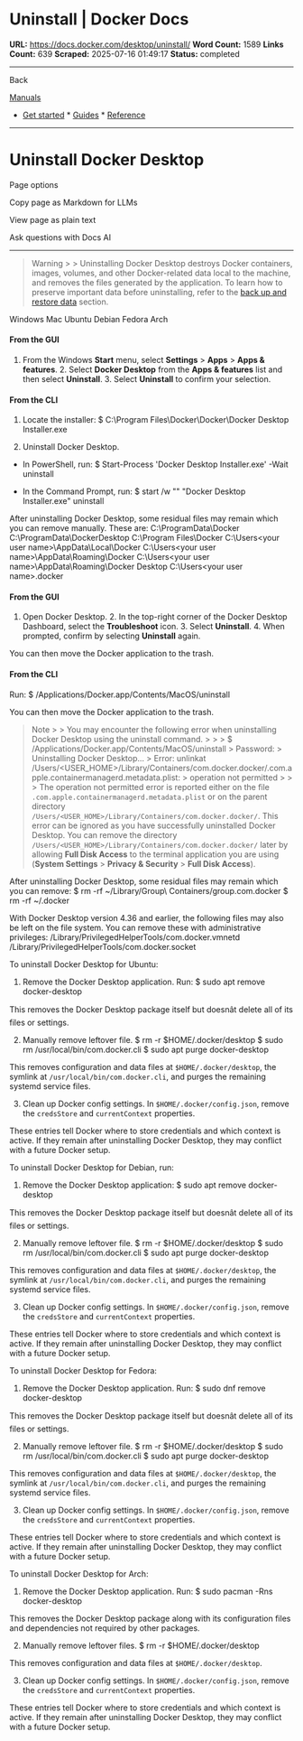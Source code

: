 # Uninstall | Docker Docs

**URL:** https://docs.docker.com/desktop/uninstall/
**Word Count:** 1589
**Links Count:** 639
**Scraped:** 2025-07-16 01:49:17
**Status:** completed

---

Back

[Manuals](https://docs.docker.com/manuals/)

  * [Get started](https://docs.docker.com/get-started/)   * [Guides](https://docs.docker.com/guides/)   * [Reference](https://docs.docker.com/reference/)

* * *

# Uninstall Docker Desktop

Page options

Copy page as Markdown for LLMs

View page as plain text

Ask questions with Docs AI

* * *

> Warning >  > Uninstalling Docker Desktop destroys Docker containers, images, volumes, and other Docker-related data local to the machine, and removes the files generated by the application. To learn how to preserve important data before uninstalling, refer to the [back up and restore data](https://docs.docker.com/desktop/settings-and-maintenance/backup-and-restore/) section.

Windows  Mac  Ubuntu  Debian  Fedora  Arch

#### From the GUI

  1. From the Windows **Start** menu, select **Settings** > **Apps** > **Apps & features**.   2. Select **Docker Desktop** from the **Apps & features** list and then select **Uninstall**.   3. Select **Uninstall** to confirm your selection.

#### From the CLI

  1. Locate the installer:                    $ C:\Program Files\Docker\Docker\Docker Desktop Installer.exe          

  2. Uninstall Docker Desktop.

  * In PowerShell, run:                  $ Start-Process 'Docker Desktop Installer.exe' -Wait uninstall         

  * In the Command Prompt, run:                  $ start /w "" "Docker Desktop Installer.exe" uninstall         

After uninstalling Docker Desktop, some residual files may remain which you can remove manually. These are:               C:\ProgramData\Docker     C:\ProgramData\DockerDesktop     C:\Program Files\Docker     C:\Users\<your user name>\AppData\Local\Docker     C:\Users\<your user name>\AppData\Roaming\Docker     C:\Users\<your user name>\AppData\Roaming\Docker Desktop     C:\Users\<your user name>\.docker     

#### From the GUI

  1. Open Docker Desktop.   2. In the top-right corner of the Docker Desktop Dashboard, select the **Troubleshoot** icon.   3. Select **Uninstall**.   4. When prompted, confirm by selecting **Uninstall** again.

You can then move the Docker application to the trash.

#### From the CLI

Run:               $ /Applications/Docker.app/Contents/MacOS/uninstall     

You can then move the Docker application to the trash.

> Note >  > You may encounter the following error when uninstalling Docker Desktop using the uninstall command. >      >      >     $ /Applications/Docker.app/Contents/MacOS/uninstall >     Password: >     Uninstalling Docker Desktop... >     Error: unlinkat /Users/<USER_HOME>/Library/Containers/com.docker.docker/.com.apple.containermanagerd.metadata.plist: > operation not permitted >      >  > The operation not permitted error is reported either on the file `.com.apple.containermanagerd.metadata.plist` or on the parent directory `/Users/<USER_HOME>/Library/Containers/com.docker.docker/`. This error can be ignored as you have successfully uninstalled Docker Desktop. You can remove the directory `/Users/<USER_HOME>/Library/Containers/com.docker.docker/` later by allowing **Full Disk Access** to the terminal application you are using \(**System Settings** > **Privacy & Security** > **Full Disk Access**\).

After uninstalling Docker Desktop, some residual files may remain which you can remove:               $ rm -rf ~/Library/Group\ Containers/group.com.docker     $ rm -rf ~/.docker     

With Docker Desktop version 4.36 and earlier, the following files may also be left on the file system. You can remove these with administrative privileges:               /Library/PrivilegedHelperTools/com.docker.vmnetd     /Library/PrivilegedHelperTools/com.docker.socket     

To uninstall Docker Desktop for Ubuntu:

  1. Remove the Docker Desktop application. Run:                    $ sudo apt remove docker-desktop          

This removes the Docker Desktop package itself but doesnât delete all of its files or settings.

  2. Manually remove leftover file.                    $ rm -r $HOME/.docker/desktop          $ sudo rm /usr/local/bin/com.docker.cli          $ sudo apt purge docker-desktop          

This removes configuration and data files at `$HOME/.docker/desktop`, the symlink at `/usr/local/bin/com.docker.cli`, and purges the remaining systemd service files.

  3. Clean up Docker config settings. In `$HOME/.docker/config.json`, remove the `credsStore` and `currentContext` properties.

These entries tell Docker where to store credentials and which context is active. If they remain after uninstalling Docker Desktop, they may conflict with a future Docker setup.

To uninstall Docker Desktop for Debian, run:

  1. Remove the Docker Desktop application:                    $ sudo apt remove docker-desktop          

This removes the Docker Desktop package itself but doesnât delete all of its files or settings.

  2. Manually remove leftover file.                    $ rm -r $HOME/.docker/desktop          $ sudo rm /usr/local/bin/com.docker.cli          $ sudo apt purge docker-desktop          

This removes configuration and data files at `$HOME/.docker/desktop`, the symlink at `/usr/local/bin/com.docker.cli`, and purges the remaining systemd service files.

  3. Clean up Docker config settings. In `$HOME/.docker/config.json`, remove the `credsStore` and `currentContext` properties.

These entries tell Docker where to store credentials and which context is active. If they remain after uninstalling Docker Desktop, they may conflict with a future Docker setup.

To uninstall Docker Desktop for Fedora:

  1. Remove the Docker Desktop application. Run:                    $ sudo dnf remove docker-desktop          

This removes the Docker Desktop package itself but doesnât delete all of its files or settings.

  2. Manually remove leftover file.                    $ rm -r $HOME/.docker/desktop          $ sudo rm /usr/local/bin/com.docker.cli          $ sudo apt purge docker-desktop          

This removes configuration and data files at `$HOME/.docker/desktop`, the symlink at `/usr/local/bin/com.docker.cli`, and purges the remaining systemd service files.

  3. Clean up Docker config settings. In `$HOME/.docker/config.json`, remove the `credsStore` and `currentContext` properties.

These entries tell Docker where to store credentials and which context is active. If they remain after uninstalling Docker Desktop, they may conflict with a future Docker setup.

To uninstall Docker Desktop for Arch:

  1. Remove the Docker Desktop application. Run:                    $ sudo pacman -Rns docker-desktop          

This removes the Docker Desktop package along with its configuration files and dependencies not required by other packages.

  2. Manually remove leftover files.                    $ rm -r $HOME/.docker/desktop          

This removes configuration and data files at `$HOME/.docker/desktop`.

  3. Clean up Docker config settings. In `$HOME/.docker/config.json`, remove the `credsStore` and `currentContext` properties.

These entries tell Docker where to store credentials and which context is active. If they remain after uninstalling Docker Desktop, they may conflict with a future Docker setup.